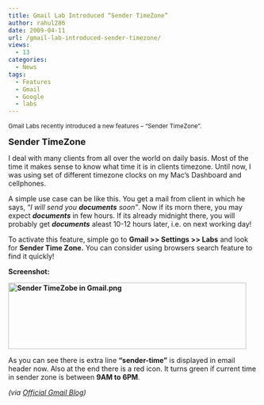 ```yaml
---
title: Gmail Lab Introduced “Sender TimeZone”
author: rahul286
date: 2009-04-11
url: /gmail-lab-introduced-sender-timezone/
views:
  - 13
categories:
  - News
tags:
  - Features
  - Gmail
  - Google
  - labs
---
```

<span style="font-size: 18px;font-weight: bold"><span style="font-size: 12px;font-weight: normal">Gmail Labs recently introduced a new features &#8211; &#8220;Sender TimeZone&#8221;.</span><br /></span>

<span style="font-size: 18px;font-weight: bold">Sender TimeZone</span>

I deal with many clients from all over the world on daily basis. Most of the time it makes sense to know what time it is in clients timezone. Until now, I was using set of different timezone clocks on my Mac&#8217;s Dashboard and cellphones.

A simple use case can be like this. You get a mail from client in which he says, &#8220;*I will send you **documents** soon&#8221;*. Now if its morn there, you may expect ***documents*** in few hours. If its already midnight there, you will probably get ***documents*** aleast 10-12 hours later, i.e. on next working day!

To activate this feature, simple go to **Gmail >> Settings >> Labs** and look for **Sender Time Zone.** You can consider using browsers search feature to find it quickly!

**Screenshot:**

**<img class="wp-image-51373" src="http://cdn.devilsworkshop.org/files/2009/04/sender-timezobe-in-gmail.png" width="480" height="134" alt="Sender TimeZobe in Gmail.png" />**

As you can see there is extra line **&#8220;sender-time&#8221;** is displayed in email header now. Also at the end there is a red icon. It turns green if current time in sender zone is between **9AM to 6PM**.

*(via <a href="http://gmailblog.blogspot.com/2009/04/new-in-labs-sender-time-zone.html" onclick="_gaq.push(['_trackEvent', 'outbound-article', 'http://gmailblog.blogspot.com/2009/04/new-in-labs-sender-time-zone.html', 'Official Gmail Blog']);" >Official Gmail Blog</a>)*
